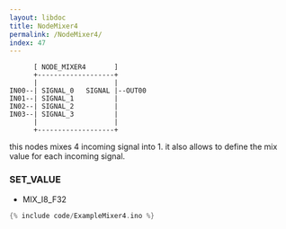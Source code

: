 ```yaml
---
layout: libdoc
title: NodeMixer4
permalink: /NodeMixer4/
index: 47
---
```


          [ NODE_MIXER4       ]       
          +-------------------+       
          |                   |       
    IN00--| SIGNAL_0   SIGNAL |--OUT00
    IN01--| SIGNAL_1          |       
    IN02--| SIGNAL_2          |       
    IN03--| SIGNAL_3          |       
          |                   |       
          +-------------------+       

this nodes mixes 4 incoming signal into 1. it also allows to define the mix value for each incoming signal.

### SET_VALUE

- MIX_I8_F32


```c
{% include code/ExampleMixer4.ino %}
```

